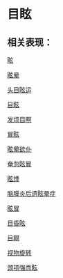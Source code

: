 # 目眩## 相关表现： [眩](https://www.gmzyjc.com/search/result?wd=眩)[眩晕](https://www.gmzyjc.com/search/result?wd=眩晕)[头目眩运](https://www.gmzyjc.com/search/result?wd=头目眩运)[目眩](https://www.gmzyjc.com/search/result?wd=目眩)[发烦目瞑](https://www.gmzyjc.com/search/result?wd=发烦目瞑)[冒眩](https://www.gmzyjc.com/search/result?wd=冒眩)[眩晕欲仆](https://www.gmzyjc.com/search/result?wd=眩晕欲仆)[奄忽眩冒](https://www.gmzyjc.com/search/result?wd=奄忽眩冒)[眩悸](https://www.gmzyjc.com/search/result?wd=眩悸)[脑膜炎后遗眩晕症](https://www.gmzyjc.com/search/result?wd=脑膜炎后遗眩晕症)[眩冒](https://www.gmzyjc.com/search/result?wd=眩冒)[目昏眩](https://www.gmzyjc.com/search/result?wd=目昏眩)[目瞑](https://www.gmzyjc.com/search/result?wd=目瞑)[视物旋转](https://www.gmzyjc.com/search/result?wd=视物旋转)[颈项强而眩](https://www.gmzyjc.com/search/result?wd=颈项强而眩)